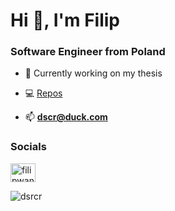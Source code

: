 # Hi 👋, I'm Filip

### Software Engineer from Poland
- 🔭 Currently working on my thesis

- 💻 [Repos](https://github.com/dsrcr?tab=repositories)

- 📫 **dscr@duck.com**
### Socials
<a href="https://www.linkedin.com/in/filip-wandzio-2b52a3243/" target="blank"><img align="center" src="https://raw.githubusercontent.com/rahuldkjain/github-profile-readme-generator/master/src/images/icons/Social/linked-in-alt.svg" alt="filipwandzio" height="30" width="40" /></a>


<p><img align="center" src="https://github-readme-streak-stats.herokuapp.com/?user=dsrcr&" alt="dsrcr" /></p>
